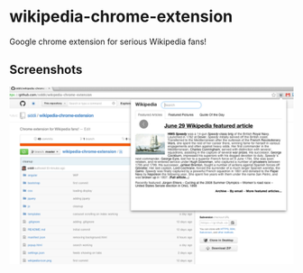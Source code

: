 wikipedia-chrome-extension
==========================

Google chrome extension for serious Wikipedia fans!

## Screenshots

![Screenshot1](screenshots/Screenshot1.png "Screenshot 1")

